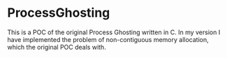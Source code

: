# ProcessGhosting
This is a POC of the original Process Ghosting written in C. In my version I have implemented the problem of non-contiguous memory allocation, which the original POC deals with.
